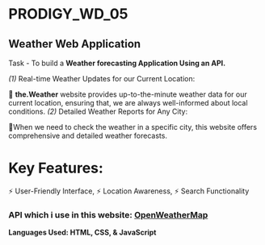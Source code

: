 # PRODIGY_WD_05
## Weather Web Application 
<p> Task - To build a <strong>Weather forecasting Application Using an API.</strong></p>
<p> 
  <i>(1)</i> Real-time Weather Updates for our Current Location: 
  
🌟 <b>the.Weather</b> website provides up-to-the-minute weather data for our current location, ensuring that, we are always well-informed about local conditions.
   <i>(2)</i> Detailed Weather Reports for Any City:
   
🌟When we need to check the weather in a specific city, this website offers comprehensive and detailed weather forecasts.
# Key Features:
⚡ User-Friendly Interface, ⚡ Location Awareness, ⚡ Search Functionality
</p>
<h3>API which i use in this website: <a href="https://openweathermap.org/" target="_blank">OpenWeatherMap</a></h3>

<p> <b> Languages Used: HTML, CSS, & JavaScript  </b> </p>
